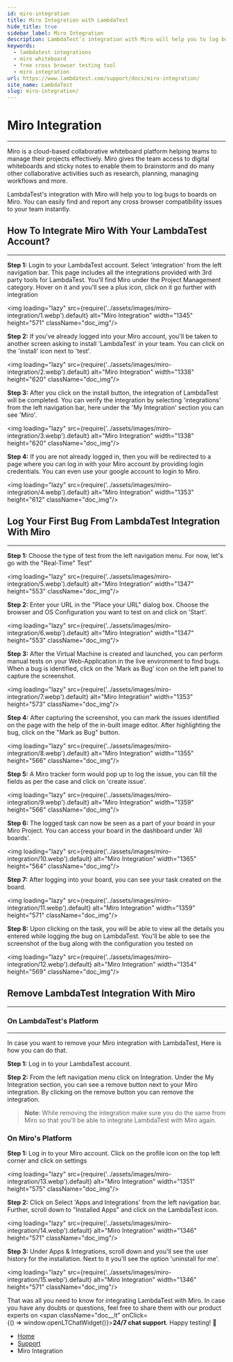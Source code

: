 ```yaml
---
id: miro-integration
title: Miro Integration with LambdaTest
hide_title: true
sidebar_label: Miro Integration
description: LambdaTest’s integration with Miro will help you to log bugs to boards on Miro. You can easily find and report any cross browser compatibility issues to your team instantly.
keywords:
  - lambdatest integrations
  - miro whiteboard
  - free cross browser testing tool
  - miro integration
url: https://www.lambdatest.com/support/docs/miro-integration/
site_name: LambdaTest
slug: miro-integration/
---
```


<script type="application/ld+json"
      dangerouslySetInnerHTML={{ __html: JSON.stringify({
       "@context": "https://schema.org",
        "@type": "BreadcrumbList",
        "itemListElement": [{
          "@type": "ListItem",
          "position": 1,
          "name": "LambdaTest",
          "item": "https://www.lambdatest.com"
        },{
          "@type": "ListItem",
          "position": 2,
          "name": "Support",
          "item": "https://www.lambdatest.com/support/docs/"
        },{
          "@type": "ListItem",
          "position": 3,
          "name": "Miro Integration",
          "item": "https://www.lambdatest.com/support/docs/miro-integration/"
        }]
      })
    }}
></script>

# Miro Integration

* * *

Miro is a cloud-based collaborative whiteboard platform helping teams to manage their projects effectively. Miro gives the team access to digital whiteboards and sticky notes to enable them to brainstorm and do many other collaborative activities such as research, planning, managing workflows and more.

LambdaTest's integration with Miro will help you to log bugs to boards on Miro. You can easily find and report any cross browser compatibility issues to your team instantly.

## How To Integrate Miro With Your LambdaTest Account?

* * *

**Step 1:** Login to your LambdaTest account. Select 'integration' from the left navigation bar. This page includes all the integrations provided with 3rd party tools for LambdaTest. You'll find Miro under the Project Management category. Hover on it and you'll see a plus icon, click on it go further with integration

<img loading="lazy" src={require('../assets/images/miro-integration/1.webp').default} alt="Miro Integration" width="1345" height="571" className="doc_img"/>

**Step 2:** If you've already logged into your Miro account, you'll be taken to another screen asking to install 'LambdaTest' in your team. You can click on the 'install' icon next to 'test'.

<img loading="lazy" src={require('../assets/images/miro-integration/2.webp').default} alt="Miro Integration" width="1338" height="620" className="doc_img"/>

**Step 3:** After you click on the install button, the integration of LambdaTest will be completed. You can verify the integration by selecting 'integrations' from the left navigation bar, here under the 'My Integration' section you can see 'Miro'. 

<img loading="lazy" src={require('../assets/images/miro-integration/3.webp').default} alt="Miro Integration" width="1338" height="620" className="doc_img"/>

**Step 4:** If you are not already logged in, then you will be redirected to a page where you can log in with your Miro account by providing login credentials. You can even use your google account to login to Miro.

<img loading="lazy" src={require('../assets/images/miro-integration/4.webp').default} alt="Miro Integration" width="1353" height="612" className="doc_img"/>

## Log Your First Bug From LambdaTest Integration With Miro

* * *

**Step 1:** Choose the type of test from the left navigation menu. For now, let's go with the "Real-Time" Test" 

<img loading="lazy" src={require('../assets/images/miro-integration/5.webp').default} alt="Miro Integration" width="1347" height="553" className="doc_img"/>

**Step 2:** Enter your URL in the "Place your URL" dialog box. Choose the browser and OS Configuration you want to test on and click on 'Start'.

<img loading="lazy" src={require('../assets/images/miro-integration/6.webp').default} alt="Miro Integration" width="1347" height="553" className="doc_img"/>

**Step 3:** After the Virtual Machine is created and launched, you can perform manual tests on your Web-Application in the live environment to find bugs. When a bug is identified, click on the 'Mark as Bug' icon on the left panel to capture the screenshot.

<img loading="lazy" src={require('../assets/images/miro-integration/7.webp').default} alt="Miro Integration" width="1353" height="573" className="doc_img"/>

**Step 4:** After capturing the screenshot, you can mark the issues identified on the page with the help of the in-built image editor. After highlighting the bug, click on the "Mark as Bug" button.

<img loading="lazy" src={require('../assets/images/miro-integration/8.webp').default} alt="Miro Integration" width="1355" height="566" className="doc_img"/>

**Step 5:** A Miro tracker form would pop up to log the issue, you can fill the fields as per the case and click on 'create issue'.

<img loading="lazy" src={require('../assets/images/miro-integration/9.webp').default} alt="Miro Integration" width="1359" height="566" className="doc_img"/>

**Step 6:** The logged task can now be seen as a part of your board in your Miro Project. You can access your board in the dashboard under 'All boards'.

<img loading="lazy" src={require('../assets/images/miro-integration/10.webp').default} alt="Miro Integration" width="1365" height="564" className="doc_img"/>

**Step 7:** After logging into your board, you can see your task created on the board.

<img loading="lazy" src={require('../assets/images/miro-integration/11.webp').default} alt="Miro Integration" width="1359" height="571" className="doc_img"/>

**Step 8:** Upon clicking on the task, you will be able to view all the details you entered while logging the bug on LambdaTest. You'll be able to see the screenshot of the bug along with the configuration you tested on

<img loading="lazy" src={require('../assets/images/miro-integration/12.webp').default} alt="Miro Integration" width="1354" height="569" className="doc_img"/>

## Remove LambdaTest Integration With Miro 

* * *

### On LambdaTest's Platform

* * *

In case you want to remove your Miro integration with LambdaTest, Here is how you can do that.

**Step 1:** Log in to your LambdaTest account.

**Step 2:** From the left navigation menu click on Integration. Under the My Integration section, you can see a remove button next to your Miro integration. By clicking on the remove button you can remove the integration.

>**Note**: While removing the integration make sure you do the same from Miro so that you'll be able to integrate LambdaTest with Miro again.

###  On Miro's Platform

**Step 1:** Log in to your Miro account. Click on the profile icon on the top left corner and click on settings

<img loading="lazy" src={require('../assets/images/miro-integration/13.webp').default} alt="Miro Integration" width="1351" height="575" className="doc_img"/>

**Step 2:** Click on Select 'Apps and Integrations' from the left navigation bar. Further, scroll down to "Installed Apps" and click on the LambdaTest icon. 

<img loading="lazy" src={require('../assets/images/miro-integration/14.webp').default} alt="Miro Integration" width="1346" height="571" className="doc_img"/>

**Step 3:** Under Apps & Integrations, scroll down and you'll see the user history for the installation. Next to it you'll see the option 'uninstall for me'.

<img loading="lazy" src={require('../assets/images/miro-integration/15.webp').default} alt="Miro Integration" width="1346" height="571" className="doc_img"/>

That was all you need to know for integrating LambdaTest with Miro. In case you have any doubts or questions, feel free to share them with our product experts on <span className="doc__lt" onClick={() => window.openLTChatWidget()}>**24/7 chat support**</span>. Happy testing! 🙂

<nav aria-label="breadcrumbs">
  <ul className="breadcrumbs">
    <li className="breadcrumbs__item">
      <a className="breadcrumbs__link" href="https://www.lambdatest.com">
        Home
      </a>
    </li>
    <li className="breadcrumbs__item">
      <a className="breadcrumbs__link" target="_self" href="https://www.lambdatest.com/support/docs/">
        Support
      </a>
    </li>
    <li className="breadcrumbs__item breadcrumbs__item--active">
      <span className="breadcrumbs__link">
        Miro Integration
      </span>
    </li>
  </ul>
</nav>


  